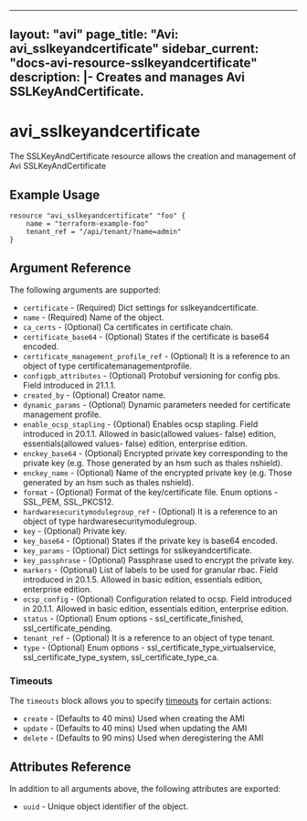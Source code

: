 <!--
    Copyright 2021 VMware, Inc.
    SPDX-License-Identifier: Mozilla Public License 2.0
-->
---
layout: "avi"
page_title: "Avi: avi_sslkeyandcertificate"
sidebar_current: "docs-avi-resource-sslkeyandcertificate"
description: |-
  Creates and manages Avi SSLKeyAndCertificate.
---

# avi_sslkeyandcertificate

The SSLKeyAndCertificate resource allows the creation and management of Avi SSLKeyAndCertificate

## Example Usage

```hcl
resource "avi_sslkeyandcertificate" "foo" {
    name = "terraform-example-foo"
    tenant_ref = "/api/tenant/?name=admin"
}
```

## Argument Reference

The following arguments are supported:

* `certificate` - (Required) Dict settings for sslkeyandcertificate.
* `name` - (Required) Name of the object.
* `ca_certs` - (Optional) Ca certificates in certificate chain.
* `certificate_base64` - (Optional) States if the certificate is base64 encoded.
* `certificate_management_profile_ref` - (Optional) It is a reference to an object of type certificatemanagementprofile.
* `configpb_attributes` - (Optional) Protobuf versioning for config pbs. Field introduced in 21.1.1.
* `created_by` - (Optional) Creator name.
* `dynamic_params` - (Optional) Dynamic parameters needed for certificate management profile.
* `enable_ocsp_stapling` - (Optional) Enables ocsp stapling. Field introduced in 20.1.1. Allowed in basic(allowed values- false) edition, essentials(allowed values- false) edition, enterprise edition.
* `enckey_base64` - (Optional) Encrypted private key corresponding to the private key (e.g. Those generated by an hsm such as thales nshield).
* `enckey_name` - (Optional) Name of the encrypted private key (e.g. Those generated by an hsm such as thales nshield).
* `format` - (Optional) Format of the key/certificate file. Enum options - SSL_PEM, SSL_PKCS12.
* `hardwaresecuritymodulegroup_ref` - (Optional) It is a reference to an object of type hardwaresecuritymodulegroup.
* `key` - (Optional) Private key.
* `key_base64` - (Optional) States if the private key is base64 encoded.
* `key_params` - (Optional) Dict settings for sslkeyandcertificate.
* `key_passphrase` - (Optional) Passphrase used to encrypt the private key.
* `markers` - (Optional) List of labels to be used for granular rbac. Field introduced in 20.1.5. Allowed in basic edition, essentials edition, enterprise edition.
* `ocsp_config` - (Optional) Configuration related to ocsp. Field introduced in 20.1.1. Allowed in basic edition, essentials edition, enterprise edition.
* `status` - (Optional) Enum options - ssl_certificate_finished, ssl_certificate_pending.
* `tenant_ref` - (Optional) It is a reference to an object of type tenant.
* `type` - (Optional) Enum options - ssl_certificate_type_virtualservice, ssl_certificate_type_system, ssl_certificate_type_ca.


### Timeouts

The `timeouts` block allows you to specify [timeouts](https://www.terraform.io/docs/configuration/resources.html#timeouts) for certain actions:

* `create` - (Defaults to 40 mins) Used when creating the AMI
* `update` - (Defaults to 40 mins) Used when updating the AMI
* `delete` - (Defaults to 90 mins) Used when deregistering the AMI

## Attributes Reference

In addition to all arguments above, the following attributes are exported:

* `uuid` -  Unique object identifier of the object.

